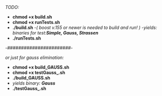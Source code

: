  _TODO:_
- **chmod +x build.sh**
- **chmod +x runTests.sh**
- **./build.sh**
-_( boost v.155 or newer is needed to build and run! )_
-_yields: binaries for test:**Simple, Gauss, Strassen**_
- **./runTests.sh**

-#######################-

_or just for gauss elimination:_
- **chmod +x build_GAUSS.sh**
- **chmod +x testGauss_.sh**
- **./build_GAUSS.sh**
- _yields binary: **Gauss**_
- **./testGauss_.sh**
